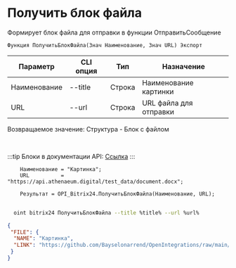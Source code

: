 ﻿---
sidebar_position: 9
---

# Получить блок файла
 Формирует блок файла для отправки в функции ОтправитьСообщение



`Функция ПолучитьБлокФайла(Знач Наименование, Знач URL) Экспорт`

  | Параметр | CLI опция | Тип | Назначение |
  |-|-|-|-|
  | Наименование | --title | Строка | Наименование картинки |
  | URL | --url | Строка | URL файла для отправки |

  
  Возвращаемое значение:   Структура - Блок с файлом

<br/>

:::tip
Блоки в документации API: [Ссылка](https://dev.1c-bitrix.ru/learning/course/?COURSE_ID=93&CHAPTER_ID=07867)
:::
<br/>


```bsl title="Пример кода"
    Наименование = "Картинка";
    URL          = "https://api.athenaeum.digital/test_data/document.docx";

    Результат = OPI_Bitrix24.ПолучитьБлокФайла(Наименование, URL);
```



```sh title="Пример команды CLI"
    
  oint bitrix24 ПолучитьБлокФайла --title %title% --url %url%

```

```json title="Результат"
{
 "FILE": {
  "NAME": "Картинка",
  "LINK": "https://github.com/Bayselonarrend/OpenIntegrations/raw/main/service/test_data/document.docx"
 }
}
```
